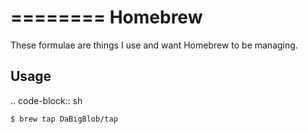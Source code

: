 ========
Homebrew
========

These formulae are things I use and want Homebrew to be managing.

Usage
-----

.. code-block:: sh

    $ brew tap DaBigBlob/tap
